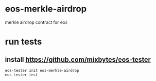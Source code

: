 # eos-merkle-airdrop
merkle airdrop contract for eos


# run tests
## install https://github.com/mixbytes/eos-tester

```
eos-tester init eos-merkle-airdrop
eos-tester test
```
